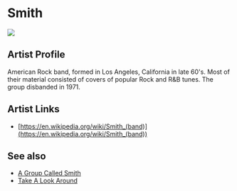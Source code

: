 # Smith

![](../../asssets/artists/Smith.png)

## Artist Profile

American Rock band, formed in Los Angeles, California in late 60's.
Most of their material consisted of covers of popular Rock and R&B tunes.
The group disbanded in 1971.

## Artist Links

- [https://en.wikipedia.org/wiki/Smith_(band)](https://en.wikipedia.org/wiki/Smith_(band))


## See also

- [A Group Called Smith](Smith-A_Group_Called_Smith.md)
- [Take A Look Around](Smith-Take_A_Look_Around.md)
